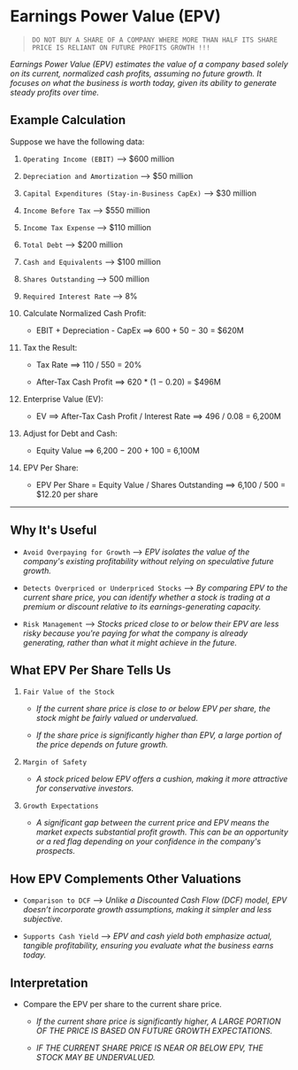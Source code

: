 # Earnings Power Value (EPV)


> `DO NOT BUY A SHARE OF A COMPANY WHERE MORE THAN HALF ITS SHARE PRICE IS RELIANT ON FUTURE PROFITS GROWTH !!!`


*Earnings Power Value (EPV) estimates the value of a company based solely on its current, normalized cash profits, assuming no future growth. It focuses on what the business is worth today, given its ability to generate steady profits over time.*


## Example Calculation


Suppose we have the following data:

1. `Operating Income (EBIT)` --> $600 million
2. `Depreciation and Amortization` --> $50 million
3. `Capital Expenditures (Stay-in-Business CapEx)` --> $30 million
4. `Income Before Tax` --> $550 million
5. `Income Tax Expense` --> $110 million
6. `Total Debt` --> $200 million
7. `Cash and Equivalents` --> $100 million
8. `Shares Outstanding` --> 500 million
9. `Required Interest Rate` --> 8%


1. Calculate Normalized Cash Profit:

    - EBIT + Depreciation - CapEx ==> 600 + 50 − 30 = $620M

2. Tax the Result:

    - Tax Rate ==> 110 / 550 = 20%

    - After-Tax Cash Profit ==> 620 * (1 − 0.20) = $496M

3. Enterprise Value (EV):

    - EV ==> After-Tax Cash Profit / Interest Rate ==> 496 / 0.08 = 6,200M

4. Adjust for Debt and Cash:

    - Equity Value ==> 6,200 − 200 + 100 = 6,100M

5. EPV Per Share:

    - EPV Per Share = Equity Value / Shares Outstanding ==> 6,100 / 500 = $12.20 per share


***


## Why It's Useful


- `Avoid Overpaying for Growth` --> *EPV isolates the value of the company's existing profitability without relying on speculative future growth.*

- `Detects Overpriced or Underpriced Stocks` --> *By comparing EPV to the current share price, you can identify whether a stock is trading at a premium or discount relative to its earnings-generating capacity.*

- `Risk Management` --> *Stocks priced close to or below their EPV are less risky because you're paying for what the company is already generating, rather than what it might achieve in the future.*


## What EPV Per Share Tells Us


1. `Fair Value of the Stock`

    - *If the current share price is close to or below EPV per share, the stock might be fairly valued or undervalued.*

    - *If the share price is significantly higher than EPV, a large portion of the price depends on future growth.*

2. `Margin of Safety`

    - *A stock priced below EPV offers a cushion, making it more attractive for conservative investors.*

3. `Growth Expectations`

    - *A significant gap between the current price and EPV means the market expects substantial profit growth. This can be an opportunity or a red flag depending on your confidence in the company's prospects.*


## How EPV Complements Other Valuations


- `Comparison to DCF` --> *Unlike a Discounted Cash Flow (DCF) model, EPV doesn’t incorporate growth assumptions, making it simpler and less subjective.*

- `Supports Cash Yield` --> *EPV and cash yield both emphasize actual, tangible profitability, ensuring you evaluate what the business earns today.*


## Interpretation


- Compare the EPV per share to the current share price.

    - *If the current share price is significantly higher, A LARGE PORTION OF THE PRICE IS BASED ON FUTURE GROWTH EXPECTATIONS.*

    - *IF THE CURRENT SHARE PRICE IS NEAR OR BELOW EPV, THE STOCK MAY BE UNDERVALUED.*
